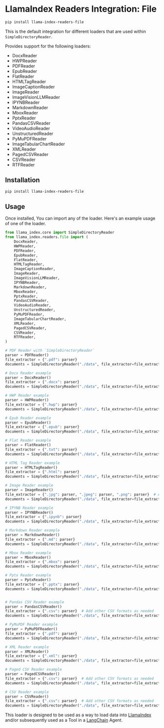 # LlamaIndex Readers Integration: File

```bash
pip install llama-index-readers-file
```

This is the default integration for different loaders that are used within `SimpleDirectoryReader`.

Provides support for the following loaders:
- DocxReader
- HWPReader
- PDFReader
- EpubReader
- FlatReader
- HTMLTagReader
- ImageCaptionReader
- ImageReader
- ImageVisionLLMReader
- IPYNBReader
- MarkdownReader
- MboxReader
- PptxReader
- PandasCSVReader
- VideoAudioReader
- UnstructuredReader
- PyMuPDFReader
- ImageTabularChartReader
- XMLReader
- PagedCSVReader
- CSVReader
- RTFReader

## Installation

```bash
pip install llama-index-readers-file
```

## Usage

Once installed, You can import any of the loader. Here's an example usage of one of the loader.

```python
from llama_index.core import SimpleDirectoryReader
from llama_index.readers.file import (
    DocxReader,
    HWPReader,
    PDFReader,
    EpubReader,
    FlatReader,
    HTMLTagReader,
    ImageCaptionReader,
    ImageReader,
    ImageVisionLLMReader,
    IPYNBReader,
    MarkdownReader,
    MboxReader,
    PptxReader,
    PandasCSVReader,
    VideoAudioReader,
    UnstructuredReader,
    PyMuPDFReader,
    ImageTabularChartReader,
    XMLReader,
    PagedCSVReader,
    CSVReader,
    RTFReader,
)

# PDF Reader with `SimpleDirectoryReader`
parser = PDFReader()
file_extractor = {".pdf": parser}
documents = SimpleDirectoryReader("./data", file_extractor=file_extractor).load_data()

# Docx Reader example
parser = DocxReader()
file_extractor = {".docx": parser}
documents = SimpleDirectoryReader("./data", file_extractor=file_extractor).load_data()

# HWP Reader example
parser = HWPReader()
file_extractor = {".hwp": parser}
documents = SimpleDirectoryReader("./data", file_extractor=file_extractor).load_data()

# Epub Reader example
parser = EpubReader()
file_extractor = {".epub": parser}
documents = SimpleDirectoryReader("./data", file_extractor=file_extractor).load_data()

# Flat Reader example
parser = FlatReader()
file_extractor = {".txt": parser}
documents = SimpleDirectoryReader("./data", file_extractor=file_extractor).load_data()

# HTML Tag Reader example
parser = HTMLTagReader()
file_extractor = {".html": parser}
documents = SimpleDirectoryReader("./data", file_extractor=file_extractor).load_data()

# Image Reader example
parser = ImageReader()
file_extractor = {".jpg": parser, ".jpeg": parser, ".png": parser}  # Add other image formats as needed
documents = SimpleDirectoryReader("./data", file_extractor=file_extractor).load_data()

# IPYNB Reader example
parser = IPYNBReader()
file_extractor = {".ipynb": parser}
documents = SimpleDirectoryReader("./data", file_extractor=file_extractor).load_data()

# Markdown Reader example
parser = MarkdownReader()
file_extractor = {".md": parser}
documents = SimpleDirectoryReader("./data", file_extractor=file_extractor).load_data()

# Mbox Reader example
parser = MboxReader()
file_extractor = {".mbox": parser}
documents = SimpleDirectoryReader("./data", file_extractor=file_extractor).load_data()

# Pptx Reader example
parser = PptxReader()
file_extractor = {".pptx": parser}
documents = SimpleDirectoryReader("./data", file_extractor=file_extractor).load_data()


# Pandas CSV Reader example
parser = PandasCSVReader()
file_extractor = {".csv": parser}  # Add other CSV formats as needed
documents = SimpleDirectoryReader("./data", file_extractor=file_extractor).load_data()

# PyMuPDF Reader example
parser = PyMuPDFReader()
file_extractor = {".pdf": parser}
documents = SimpleDirectoryReader("./data", file_extractor=file_extractor).load_data()

# XML Reader example
parser = XMLReader()
file_extractor = {".xml": parser}
documents = SimpleDirectoryReader("./data", file_extractor=file_extractor).load_data()

# Paged CSV Reader example
parser = PagedCSVReader()
file_extractor = {".csv": parser}  # Add other CSV formats as needed
documents = SimpleDirectoryReader("./data", file_extractor=file_extractor).load_data()

# CSV Reader example
parser = CSVReader()
file_extractor = {".csv": parser}  # Add other CSV formats as needed
documents = SimpleDirectoryReader("./data", file_extractor=file_extractor).load_data()

```

This loader is designed to be used as a way to load data into [LlamaIndex](https://github.com/run-llama/llama_index/tree/main/llama_index) and/or subsequently used as a Tool in a [LangChain](https://github.com/hwchase17/langchain) Agent.